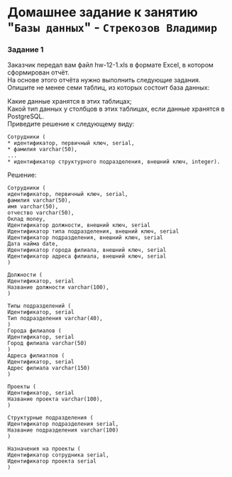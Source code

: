 # Домашнее задание к занятию "`Базы данных`" - `Стрекозов Владимир`

### Задание 1
Заказчик передал вам файл hw-12-1.xls в формате Excel, в котором сформирован отчёт.  
На основе этого отчёта нужно выполнить следующие задания.  
Опишите не менее семи таблиц, из которых состоит база данных:


Какие данные хранятся в этих таблицах;  
Какой тип данных у столбцов в этих таблицах, если данные хранятся в PostgreSQL.  
Приведите решение к следующему виду:  
```
Сотрудники (  
* идентификатор, первичный ключ, serial,
* фамилия varchar(50),
...  
* идентификатор структурного подразделения, внешний ключ, integer).  
```
Решение:  
```
Сотрудники (  
идентификатор, первичный ключ, serial,  
фамилия varchar(50),  
имя varchar(50),  
отчество varchar(50),  
Оклад money,  
Идентификатор должности, внешний ключ, serial  
Идентификатор типа подразделения, внешний ключ, serial  
Идентификатор подразделения, внешний ключ, serial  
Дата найма date,  
Идентификатор города филиала, внешний ключ, serial  
Идентификатор адреса филиала, внешний ключ, serial  
)  
  
Должности (  
Идентификатор, serial  
Название должности varchar(100),  
)  
  
Типы подразделений (  
Идентификатор, serial  
Тип подразделения varchar(40),  
)  
Города филиалов (  
Идентификатор, serial  
Город филиала varchar(50)  
)  
Адреса филиатлов (  
Идентификатор, serial  
Адрес филиала varchar(150)  
)  
  
Проекты (  
Идентификатор, serial  
Название проекта varchar(100),  
)  

Структурные подразделения (  
Идентификатор подразделения serial,  
Название подразделения varchar(100)  
)  
  
Назначения на проекты (  
Идентификатор сотрудника serial,  
Идентификатор проекта serial   
)  
```

